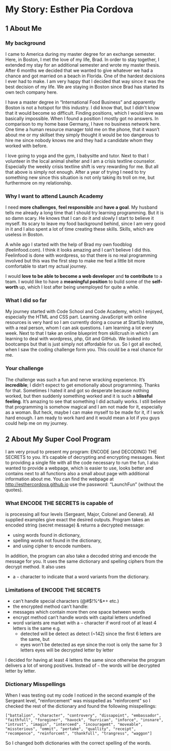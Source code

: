 # My Story: Esther Pia Cordova

## 1 About Me

### My background

I came to America during my master degree for an exchange semester. Here, in Boston, I met the love of my life, Brad. In order to stay together, I extended my stay for an additional semester and wrote my master thesis. After 6 months we decided that we wanted to give whatever we had a chance and got married on a beach in Florida. One of the hardest decisions I ever had to make. I am very happy that I decided that way since it was the best decision of my life.  We are staying in Boston since Brad has started its own tech company here.

I have a master degree in “International Food Business” and apparently Boston is not a hotspot for this industry. I did know that, but I didn’t know that it would become so difficult. Finding positions, which I would love was basically impossible. When I found a position I mostly got no answers. In comparison to my home base Germany, I have no business network here. One time a human resource manager told me on the phone, that it wasn’t about me or my skillset they simply thought it would be too dangerous to hire me since nobody knows me and they had a candidate whom they worked with before.

I love going to yoga and the gym, I babysitte and tutor. Next to that I volunteer in the local animal shelter and I am a crisis textline counselor. Especially the weekly crisis textline shift is very rewarding for me. But all that above is simply not enough. After a year of trying I need to try something new since this situation is not only taking its troll on me, but furthermore on my relationship.

### Why I want to attend Launch Academy

I need **more challenges**, **feel responsible** and **have a goal**. My husband tells me already a long time that I should try learning programming. But it is so damn scary. He knows that I can do it and slowly I start to believe it myself. Its scary to leave my food background behind, since I am very good in it and I also spent a lot of time creating these skills. Skills, which are useless in Boston.

 A while ago I started with the help of Brad my own foodblog (feelinfood.com). I think it looks amazing and I can’t believe I did this. Feelinfood is done with wordpress, so that there is no real programming involved but this was the first step to make me feel a little bit more comfortable to start my actual journey. 

I would **love to be able to become a web developer** and **to contribute** to a team. I would like to have a **meaningful position** to build some of the **self-worth** up, which I lost after being unemployed for quite a while. 

### What I did so far

My journey started with Code School and Code Academy, which I enjoyed, especially the HTML and CSS part. Learning JavaScript with online resources is very hard so I am currently doing a course at StartUp Institute, with a real person, whom I can ask questions. I am learning a lot every week. Next to that I take an online blueprint from skillcrush in which I am learning to deal with wordpress, php, Git and GitHub. We looked into bootcamps but that is just simply not affordable for us. So I got all excited, when I saw the coding challenge form you. This could be a real chance for me.

### Your challenge

The challenge was such a fun and nerve wracking experience. It’s **incredible**; I didn’t expect to get emotionally about programming. Thanks for that. Sometimes I hated it and got so desperate because nothing worked, but then suddenly something worked and it is such a **blissful feeling**. It’s amazing to see that something I did actually works. I still believe that programming is somehow magical and I am not made for it, especially as a woman.
But heck, maybe I can make myself to be made for it, if I work hard enough. I am ready to work hard and it would mean a lot if you guys could help me on my journey.

## 2 About My Super Cool Program

I am very proud to present my program: ENCODE (and DECODING) THE SECRETS to you. It’s capable of decrypting and encrypting messages. Next to providing a single file with all the code necessary to run the fun, I also wanted to provide a webpage, which is easier to use, looks better and contains next to all functions also a small about page with additional information about me. You can find the webpage at http://esthercordova.github.io use the password: “LaunchFun” (without the quotes).

### What ENCODE THE SECRETS is capable of
is processing all four levels (Sergeant, Major, Colonel and General). All supplied examples give exact the desired outputs. Program takes an encoded string (secret message) & returns a decrypted message:

* using words found in dictionary,
* spelling words not found in the dictionary,
* and using cipher to encode numbers.

In addition, the program can also take a decoded string and encode the message for you. It uses the same dictionary and spelling ciphers from the decrypt method. It also uses

* a `~` character to indicate that a word variants from the dictionary.

### Limitations of ENCODE THE SECRETS
* can’t handle special characters (@#$!%^&*+ etc.)
* the encrypted method can’t handle:
 * messages which contain more then one space between words
 * encrypt method can’t handle words with capital letters  undefined
 * word variants are market with a `~` character if word root of at least 4 letters is the same e.g.
    * detected will be detect as detect (~142) since the first 6 letters are the same, but
    * eyes won’t be detected as eye since the root is only the same for 3 letters eyes will be decrypted letter by letter
  
I decided for having at least 4 letters the same since otherwise the program delivers a lot of wrong positives. Instead of `~` the words will be decrypted letter by letter.

### Dictionary Misspellings

When I was testing out my code I noticed in the second example of the Sergeant level, "reinforcement" was misspelled as "reinforcemt" so I checked the rest of the dictionary and found the following misspellings:

```
["battalion", "character", "controvery", "dissapoint", "embassador", "faithfull", "foreginer", "havock", "hurrican", "inforce", "insnare", "intrust", "imagin", "interceed", "incouragemt", "moveable", "missterious", "ommit", "pertake", "quallity", "receipt", "recompence", "reinforcemt", "thankfull", "trangress", "waggon"]
```

So I changed both dictionaries with the correct spelling of the words. 
